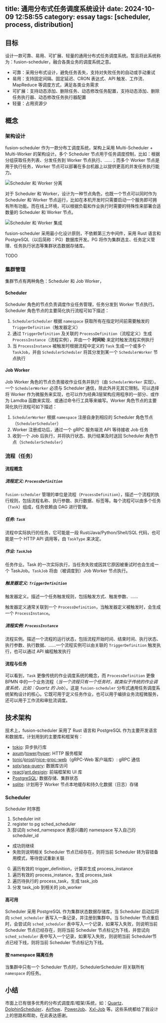 title: 通用分布式任务调度系统设计
date: 2024-10-09 12:58:55
category: essay
tags: [scheduler, process, distribution]
---

## 目标

设计一款可靠、易用、可扩展、轻量的通用分布式任务调度系统。暂且将此系统称为：fusion-scheduler，融合各类业务的调度系统之意。

- 可靠：采用分布式设计，避免任务丢失，支持对失败任务的自动或手动重试
- 易用：支持固定间隔、固定延迟、CRON 表达式、API 触发、工作流、MapReduce 等调度方式，满足各类业务需求
- 可扩展：支持动态添加、删除任务、动态修改任务配置，支持动态添加、删除任务执行器、动态修改任务执行器配置
- 轻量：占用资源少

## 概念

### 架构设计

fusion-scheduler 作为一款分布工调度系统，架构上采用 Multi-Scheduler + Multi-Worker 的架构设计。多个 Scheduler 节点用于任务调度控制，比如：根据分组获取任务列表、分发任务到 Worker 节点执行、……；而多个 Worker 节点是用于执行任务，Worker 节点可以部署在多台机器上以提供更高的并发任务执行能力。

![Scheduler 和 Worker 分离](/img/fusion-data/scheduler/scheduler-worker.svg)

对于 Scheduler 和 Worker，设计为一种节点角色，也既一个节点可以同时作为 Scheduler 和 Worker 节点运行，比如在本机开发时只需要启动一个服务即可拥有所有功能。而在线上环境，可以根据负载和作业执行时需要的特殊性来部署合适数量的 Scheduler 和 Worker 节点。

![Scheduler 和 Worker 集成](/img/fusion-data/scheduler/scheduler&worker.svg)

fusion-scheduler 采用最小化设计原则，不依赖第三方中间件，采用 Rust 语言和 PostgreSQL（以后简称：PG）数据库开发。PG 将作为集群选主、任务定义管理、任务执行状态等集群状态数据存储库。

TODO

### 集群管理

集群节点有两种角色：Scheduler 和 Job Worker，

#### Scheduler

Scheduler 角色的节点负责调度作业任务管理，任务分发到 Worker 节点执行。Scheduler 角色节点的主要简化执行流程可如下描述：

1. `SchedulerScheduler` 根据 `namespace` 获取所有在指定时间前需要触发的 `TriggerDefinition`（触发器定义）
0. 通过 `TriggerDefinition` 及关联的 `ProcessDefinition`（流程定义）生成 `ProcessInstance`（流程实例），并由一个 **时间轮** 来定时触发流程实例执行
0. 当 `ProcessInstance` 被触发时根据流程中定义的 `Task` 生成一个或多个 `TaskJob`，并由 `SchedulerScheduler` 将其分发到某一个 `SchedulerWorker` 节点执行

#### Job Worker

Job Worker 角色的节点负责接收作业任务并执行（由 `SchedulerWorker` 实现）。一个 `SchedulerWorker` 必须与 Scheduler 通信，除此外并无其它限制。可以选择将 Worker 作为微服务来实现，也可以作为经典3层架构应用程序的一部分、或作为 Lamdba 函数来实现、或通过命令行工具等来编写。Worker 角色节点的主要简化执行流程可如下描述：

1. `SchedulerWorker` 根据 `namespace` 注册自身到相应的 Scheduler 角色节点（`SchedulerScheduler`）
0. Worker 注册成功后，通过一个 gRPC 服务端流 API 等待接收 Job 任务
0. 收到一个 Job 后执行，并将执行状态、执行结果及时送回 Scheduler 角色节点（`SchedulerScheduler`）

### 流程（任务）

#### 流程概念

##### 流程定义: `ProcessDefinition`

`fusion-scheduler` 管理的单位是流程（`ProcessDefinition`），描述一个流程的执行规则，包括流程名称、执行参数、执行数据、标签等。每个流程可以由多个任务（`Task`）组成，任务依赖由 DAG 进行管理。

##### 任务: `Task`

流程中实际执行的任务，它可能是一段 Rust/Java/Python/Shell/SQL 代码，也可能是一个 HTTP API 调用等，由 `TaskType` 来决定。

##### 作业: `TaskJob`

任务作业。Task 的一次实际执行，当任务失败或因其它原因被重试时也会生成一个 TaskJob。`TaskJob` 将由（被调度到）Job Worker 节点执行。

##### 触发器定义: `TriggerDefinition`

触发器定义。描述一个任务触发规则，包括触发方式、触发参数、……

触发器定义通常关联到一个 `ProcessDefinition`，当触发器定义被触发时，会生成一个 `ProcessInstance`。

##### 流程实例: `ProcessInstance`

流程实例。描述一个流程的运行状态，包括流程开始时间、结束时间、执行状态、执行参数、执行数据、……一个流程实例可以由关联的 `TriggerDefinition` 触发执行，也可以通过 API 编程触发执行

#### 流程与任务

可以看到，`Task` 更像传统的作业调度系统的概念，而 `ProcessDefinition` 更像 BPMN 中的一个业务流程（*当一个流程只有一个任务时，就类似于传统的作业调度系统，比如：Quartz 的 Job*）。这是 `fusion-scheduler` 分布式通用任务调度系统架构设计的核心。它既可用于定义任务作业，也可以用于编排业务流程微服务，还可以用于工作流和审批流调度。

## 技术架构

技术上，fusion-scheduler 采用了 Rust 语言和 PostgreSQL 作为主要开发语言和数据库。计划用到的主要库和框架有：

- [tokio](https://crates.io/crates/tokio): 异步执行库
- [axum](https://crates.io/crates/axum)/[tower](https://crates.io/crates/tower)/[hyper](https://crates.io/crates/hyper): HTTP 服务框架
- [tonic](https://crates.io/crates/tonic)/[prost](https://crates.io/crates/prost)/[nice-grpc-web](https://github.com/deeplay-io/nice-grpc/tree/master/packages/nice-grpc-web)（gRPC-Web 客户端库）: gRPC 通信
- [sqlx](https://crates.io/crates/sqlx)/[sea-query](https://crates.io/crates/sea-query): 数据库访问
- [react](https://react.dev/)/[ant.desigin](https://ant-design.antgroup.com/): 前端框架和 UI 库
- [PostgreSQL](https://www.postgresql.org/): 数据存储、集群状态
- [sqlite](https://sqlite.org/): 计划用于 Worker 节点本地缓存和持久化数据（日志）存储

### Scheduler

Scheduler 时序图

1. Scheduler init
0. register to pg sched_scheduler
0. 尝试向 sched_namespace 表感兴趣的 namespace 写入自己的 scheduler_id
  - 成功则继续
  - 失败则说明相关 Scheduler 节点已经存在，则将当前 Scheduler 转为容错备用模式，等待尝试重新关联
0. 遍历有效的 trigger_definition，计算并生成 process_instance
0. 遍历有效的 process_instance，生成 process_task
0. 遍历待执行的 process_task，生成 task_job
0. 分发 task_job 到相关的 job_worker

#### 高可用

Scheduler 采用 PostgreSQL 作为集群状态数据存储库，当 Scheduler 启动后将向 `sched_scheduler` 表写入一条记录，并注册到集群中。当 Scheduler 节点重启时，会尝试向 `sched_scheduler` 表中写入一个记录，如果写入失败，则说明当前 Scheduler 节点已经存在，则将当前 Scheduler 节点标记为下线，并尝试向 `sched_scheduler` 表中写入一个记录，如果写入失败，则说明当前 Scheduler节点已经下线，则将当前 Scheduler 节点标记为下线。

#### 按 namespace 隔离任务

当集群中只有一个 Scheduler 节点时，SchedulerScheduler 将关联所有 `namespace` 的任务。

## 小结

市面上已有很多优秀的分布式调度库/框架/系统，如：[Quartz](https://www.quartz-scheduler.org/)、[DolphinScheduler](https://dolphinscheduler.apache.org/)、[Airflow](https://airflow.apache.org/)、[PowerJob](http://www.powerjob.tech/)、[Xxl-Job](https://www.xuxueli.com/xxl-job/) 等。这些系统都给了我设计上的思路和帮助，在此表达感谢。
